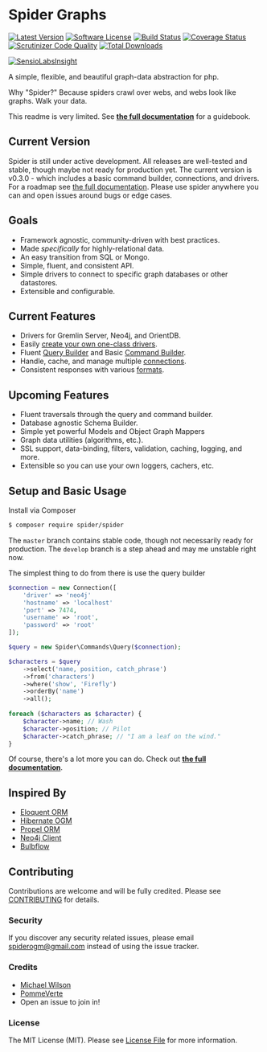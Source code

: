 # Spider Graphs
[![Latest Version](https://img.shields.io/github/release/spider/spider.svg?style=flat-square)](https://github.com/spider/spider/releases)
[![Software License](https://img.shields.io/badge/license-MIT-brightgreen.svg?style=flat-square)](LICENSE.md)
[![Build Status](https://travis-ci.org/spider/spider.svg?branch=master)](https://travis-ci.org/spider/spider)
[![Coverage Status](https://coveralls.io/repos/spider/spider/badge.svg?branch=master&service=github)](https://coveralls.io/github/spider/spider?branch=master)
[![Scrutinizer Code Quality](https://scrutinizer-ci.com/g/spider/spider/badges/quality-score.png?b=master)](https://scrutinizer-ci.com/g/spider/spider/?branch=master)
[![Total Downloads](https://img.shields.io/packagist/dt/spider/spider.svg?style=flat-square)](https://packagist.org/packages/spider/spider)

[![SensioLabsInsight](https://insight.sensiolabs.com/projects/dc73805e-2a58-4007-a49e-506281e309ce/big.png)](https://insight.sensiolabs.com/projects/dc73805e-2a58-4007-a49e-506281e309ce)

A simple, flexible, and beautiful graph-data abstraction for php.

Why "Spider?" Because spiders crawl over webs, and webs look like graphs. Walk your data.

This readme is very limited.
See **[the full documentation](http://spider-ogm.readthedocs.org/en/latest/)** for a guidebook.

## Current Version
Spider is still under active development. All releases are well-tested and stable, though maybe not ready for production yet.
The current version is v0.3.0 - which includes a basic command builder, connections, and drivers.
For a roadmap see [the full documentation](http://spider-ogm.readthedocs.org/en/latest/).
Please use spider anywhere you can and open issues around bugs or edge cases.

## Goals
  * Framework agnostic, community-driven with best practices.
  * Made *specifically* for highly-relational data.
  * An easy transition from SQL or Mongo.
  * Simple, fluent, and consistent API.
  * Simple drivers to connect to specific graph databases or other datastores.
  * Extensible and configurable.

## Current Features
  * Drivers for Gremlin Server, Neo4j, and OrientDB.
  * Easily [create your own one-class drivers](create-driver.md).
  * Fluent [Query Builder](command-builder.md) and Basic [Command Builder](command-builder.md).
  * Handle, cache, and manage multiple [connections](getting-started.md).
  * Consistent responses with various [formats](responses.md).
  
## Upcoming Features
  * Fluent traversals through the query and command builder.
  * Database agnostic Schema Builder.
  * Simple yet powerful Models and Object Graph Mappers
  * Graph data utilities (algorithms, etc.).
  * SSL support, data-binding, filters, validation, caching, logging, and more.
  * Extensible so you can use your own loggers, cachers, etc.
  
## Setup and Basic Usage
Install via Composer
``` bash
$ composer require spider/spider
```

The `master` branch contains stable code, though not necessarily ready for production.
The `develop` branch is a step ahead and may me unstable right now.

The simplest thing to do from there is use the query builder
```php
$connection = new Connection([
    'driver' => 'neo4j'
    'hostname' => 'localhost'
    'port' => 7474,
    'username' => 'root',
    'password' => 'root'
]);

$query = new Spider\Commands\Query($connection);

$characters = $query
    ->select('name, position, catch_phrase')
    ->from('characters')
    ->where('show', 'Firefly')
    ->orderBy('name')
    ->all();
    
foreach ($characters as $character) {
    $character->name; // Wash
    $character->position; // Pilot
    $character->catch_phrase; // "I am a leaf on the wind."
}
```

Of course, there's a lot more you can do.
Check out **[the full documentation](http://http://spider-ogm.readthedocs.org/)**.

## Inspired By
  * [Eloquent ORM](http://laravel.com/docs/5.0/eloquent)
  * [Hibernate OGM](http://hibernate.org/ogm/)
  * [Propel ORM](http://propelorm.org)
  * [Neo4j Client](https://github.com/neoxygen/neo4j-neoclient)
  * [Bulbflow](http://bulbflow.com/)
  
## Contributing
Contributions are welcome and will be fully credited. Please see [CONTRIBUTING](contributing.md) for details.

### Security
If you discover any security related issues, please email spiderogm@gmail.com instead of using the issue tracker.

### Credits
- [Michael Wilson](https://github.com/chrismichaels84)
- [PommeVerte](https://github.com/PommeVerte)
- Open an issue to join in!

### License
The MIT License (MIT). Please see [License File](license.md) for more information.
  
